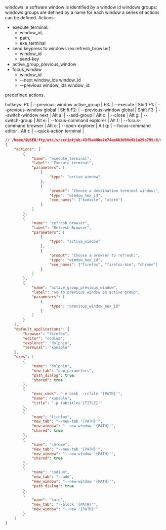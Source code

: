 windows: a software window is identified by a window id
windows groups: windows groups are defined by a name
for each window a series of actions can be defined.
Actions:  
- execute_terminal:
    - window_id,
    - path,
    - exe_terminal
- send keypress to windows (ex:refresh_browser):
    - window_id
    - send-key
- active_group_previous_window
- focus_window
    - window_id
    - --next window_ids window_id
    - --previous window_ids window_id

predefined actions.


hotkeys:
	F1:         | --previous-window active_group | 
	F3:         | --execute | 
	Shift F1:   | --previous-window global | 
	Shift F2:   | --previous-window global | 
	Shift F3:   | --switch-window next | 
	Alt a:      | --add-group | 
	Alt c:      | --close | 
	Alt g:      | --switch-group | 
	Alt e:      | --focus-command explorer | 
	Alt f:      | --focus-command browser | 
	Alt o:      | --open-explorer | 
	Alt q:      | --focus-command editor | 
	Alt t:      | --quick-action terminal | 



```json
// /home/$USER/fty/etc/s/scriptjob/43f5e40be7e74ee6b3d90c6b1e29e795/8/settings.json
{
    "actions": [
        {
            "name": "execute_terminal",
            "label": "Execute terminal",
            "parameters": [
                {
                    "type": "active_window"
                },
                {
                    "prompt": "Choose a destination terminal window:",
                    "type": "window_hex_id",
                    "exe_names": ["konsole", "xterm"]
                }
            ]
        },
        {
            "name": "refresh_browser",
            "label": "Refresh Browser",
            "parameters": [
                {
                    "type": "active_window"
                },
                {
                    "prompt": "Choose a browser to refresh:",
                    "type": "window_hex_id",
                    "exe_names": ["firefox", "firefox-bin", "chrome"]
                }
            ]
        },
        {
            "name": "active_group_previous_window",
            "label": "Go to previous window on active group",
            "parameters": [
                {
                    "type": "previous_window_hex_id"
                }
            ]
        }
    ],
    "default_applications": {
        "browser": "firefox",
        "editor": "codium",
        "explorer": "dolphin",
        "terminal": "konsole"
    },
    "exes": [
        {
            "name": "dolphin",
            "new_tab": "app_parameters",
            "path_dialog": true,
            "shared": true
        },
        {
            "exec_cmds": "-e bash --rcfile '{PATH}'",
            "name": "konsole",
            "title": "-p tabtitle='{TITLE}'"
        },
        {
            "name": "firefox",
            "new_tab": "--new-tab '{PATH}'",
            "new_window": "--new-window '{PATH}'",
            "shared": true
        },
        {
            "name": "chrome",
            "new_tab": "--new-tab '{PATH}'",
            "new_window": "--new-window '{PATH}'",
            "shared": true
        },
        {
            "name": "codium",
            "new_tab": "--add",
            "new_window": "--new-window '{PATH}'",
            "path_dialog": true
        },
        {
            "name": "kate",
            "new_tab": "--block '{PATH}'",
            "new_window": "--new '{PATH}'"
        }
    ]
}
```